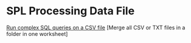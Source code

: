 # SPL Processing Data File

[Run complex SQL queries on a CSV file](run-sql-over-csv&xls.md)
[Merge all CSV or TXT files in a folder in one worksheet]
